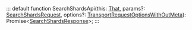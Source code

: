 :::
default function SearchShardsApi(this: [That](./That.md), params?: [SearchShardsRequest](./SearchShardsRequest.md), options?: [TransportRequestOptionsWithOutMeta](./TransportRequestOptionsWithOutMeta.md)): Promise<[SearchShardsResponse](./SearchShardsResponse.md)>;
:::
